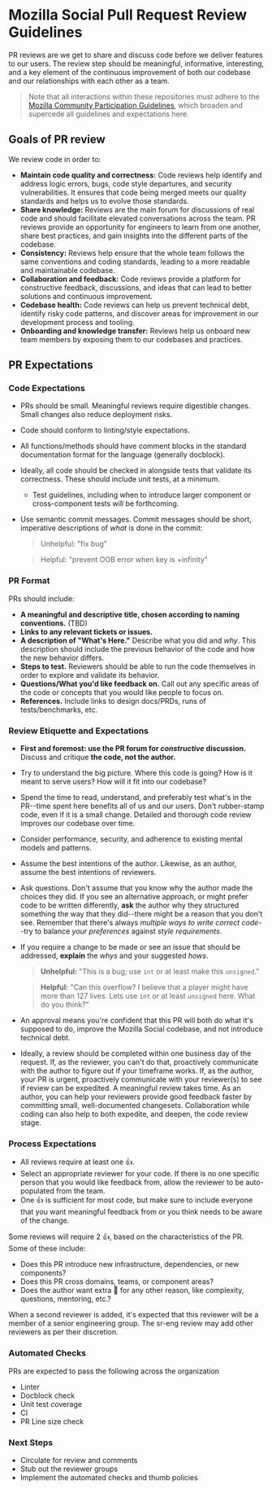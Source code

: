 # Mozilla Social Pull Request Review Guidelines

PR reviews are we get to share and discuss code before we deliver features to our users. The review step should be meaningful, informative, interesting, and a key element of the continuous improvement of both our codebase and our relationships with each other as a team.

> Note that all interactions within these repositories must adhere to the
> [Mozilla Community Participation Guidelines](https://www.mozilla.org/en-US/about/governance/policies/participation/),
> which broaden and supercede all guidelines and expectations here.


## Goals of PR review

We review code in order to:

- __Maintain code quality and correctness:__ Code reviews help identify and address logic errors, bugs, code style departures, and security vulnerabilities. It ensures that code being merged meets our quality standards and helps us to evolve those standards.
- __Share knowledge:__ Reviews are the main forum for discussions of real code and should facilitate elevated conversations across the team. PR reviews provide an opportunity for engineers to learn from one another, share best practices, and gain insights into the different parts of the codebase.
- __Consistency:__ Reviews help ensure that the whole team follows the same conventions and coding standards, leading to a more readable and maintainable codebase.
- __Collaboration and feedback:__ Code reviews provide a platform for constructive feedback, discussions, and ideas that can lead to better solutions and continuous improvement.
- __Codebase health:__ Code reviews can help us prevent technical debt, identify risky code patterns, and discover areas for improvement in our development process and tooling.
- __Onboarding and knowledge transfer:__ Reviews help us onboard new team members by exposing them to our codebases and practices.

## PR Expectations

### Code Expectations

- PRs should be small. Meaningful reviews require digestible changes. Small changes also reduce deployment risks.
- Code should conform to linting/style expectations.
- All functions/methods should have comment blocks in the standard documentation format for the language (generally docblock).
- Ideally, all code should be checked in alongside tests that validate its
  correctness. These should include unit tests, at a minimum. 
    - Test guidelines, including when to introduce larger component or
      cross-component tests will be forthcoming.
- Use semantic commit messages. Commit messages should be short, imperative descriptions of
  _what_ is done in the commit:

  > Unhelpful: "fix bug"

  > Helpful: "prevent OOB error when key is +infinity"

### PR Format

PRs should include:

- __A meaningful and descriptive title, chosen according to naming conventions.__ (TBD)
- __Links to any relevant tickets or issues.__
- __A description of "What's Here."__ Describe what you did and _why_. This
  description should include the previous behavior of the code and how the new
  behavior differs.
- __Steps to test.__ Reviewers should be able to run the code themselves in
  order to explore and validate its behavior.
- __Questions/What you'd like feedback on.__ Call out any specific areas of the
  code or concepts that you would like people to focus on.
- __References.__ Include links to design docs/PRDs, runs of tests/benchmarks,
  etc.

### Review Etiquette and Expectations

- __First and foremost: use the PR forum for _constructive_ discussion.__ Discuss
  and critique __the code, not the author.__
- Try to understand the big picture. Where this code is going? How is it meant to serve users? How will it fit into our codebase?
- Spend the time to read, understand, and preferably test what's in the PR--time
  spent here benefits all of us and our users. Don't rubber-stamp code, even if
  it is a small change. Detailed and thorough code review improves our codebase
  over time.
- Consider performance, security, and adherence to existing mental models and patterns.
- Assume the best intentions of the author. Likewise, as an author, assume the
  best intentions of reviewers.
- Ask questions. Don't assume that you know why the author made the choices they
  did. If you see an alternative approach, or might prefer code to be written
  differently, __ask__ the author why they structured something the way that
  they did--there might be a reason that you don't see. Remember that there's
  always _multiple ways to write correct code_--try to balance _your
  preferences_ against _style requirements_.
- If you require a change to be made or see an issue that should be addressed,
  __explain__ the _whys_ and your suggested _hows_.

  > __Unhelpful:__ "This is a bug; use `int` or at least make this `unsigned`." 

  > __Helpful:__ "Can this overflow? I believe that a player might have more
  > than 127 lives. Lets use `int` or at least `unsigned` here. What do you
  > think?"

- An approval means you're confident that this PR will both do what it's supposed to do, improve the Mozilla Social codebase, and not introduce technical debt.
- Ideally, a review should be completed within one business day of the request. 
   If, as the reviewer, you can't do that, proactively communicate with the author to figure out if your timeframe works.
   If, as the author, your PR is urgent, proactively communicate with your reviewer(s) to see if review can be expedited.
   A meaningful review takes time. As an author, you can help your reviewers provide good feedback faster by committing small, well-documented changesets.
   Collaboration while coding can also help to both expedite, and deepen, the code review stage.


### Process Expectations

- All reviews require at least one 👍. 
- Select an appropriate reviewer for your code. If there is no one specific
  person that you would like feedback from, allow the reviewer to be
  auto-populated from the team.
- One 👍 is sufficient for most code, but make sure to include everyone that you
  want meaningful feedback from or you think needs to be aware of the change.

Some reviews will require 2 👍, based on the characteristics of the PR. Some of these include:

- Does this PR introduce new infrastructure, dependencies, or new components?
- Does this PR cross domains, teams, or component areas?
- Does the author want extra 👀 for any other reason, like complexity, questions, mentoring, etc.?

When a second reviewer is added, it's expected that this reviewer will be a member of a senior engineering group. The sr-eng review may add other reviewers as per their discretion.

### Automated Checks

PRs are expected to pass the following across the organization

- Linter
- Docblock check
- Unit test coverage
- CI
- PR Line size check

### Next Steps

- Circulate for review and comments
- Stub out the reviewer groups
- Implement the automated checks and thumb policies
